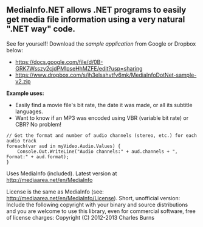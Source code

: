 ## MediaInfo.NET allows .NET programs to easily get media file information using a very natural ".NET way" code. ##

See for yourself! Download the _sample application_ from Google or Dropbox below:

  * https://docs.google.com/file/d/0B-GRK7Wsszy2cjdPMlpseHhMZFE/edit?usp=sharing
  * https://www.dropbox.com/s/jh3elsahvtfv6mk/MediaInfoDotNet-sample-v2.zip

**Example uses:**
  * Easily find a movie file's bit rate, the date it was made, or all its subtitle languages.
  * Want to know if an MP3 was encoded using VBR (variable bit rate) or CBR? No problem!

```
// Get the format and number of audio channels (stereo, etc.) for each audio track
foreach(var aud in myVideo.Audio.Values) {
	Console.Out.WriteLine("Audio channels:" + aud.channels + ", Format:" + aud.format);
}
```
Uses MediaInfo (included). Latest version at http://mediaarea.net/en/MediaInfo

License is the same as MediaInfo (see: http://mediaarea.net/en/MediaInfo/License).
Short, unofficial version: Include the following copyright with your binary and source distributions and you are welcome to use this library, even for commercial software, free of license charges:
Copyright (C) 2012-2013 Charles Burns